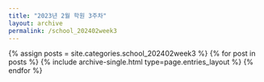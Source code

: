 ```yaml
---
title: "2023년 2월 학원 3주차"
layout: archive
permalink: /school_202402week3
---
```



{% assign posts = site.categories.school_202402week3 %}
{% for post in posts %} {% include archive-single.html type=page.entries_layout %} {% endfor %}
